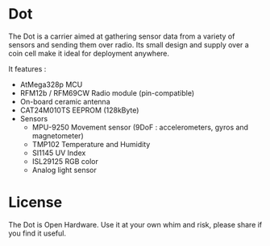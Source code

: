 # Dot

The Dot is a carrier aimed at gathering sensor data from a variety of sensors and sending them over radio.
Its small design and supply over a coin cell make it ideal for deployment anywhere.

It features :
* AtMega328p MCU
* RFM12b / RFM69CW Radio module (pin-compatible)
* On-board ceramic antenna
* CAT24M010TS EEPROM (128kByte)
* Sensors
  * MPU-9250 Movement sensor (9DoF : accelerometers, gyros and magnetometer)
  * TMP102 Temperature and Humidity
  * SI1145 UV Index
  * ISL29125 RGB color
  * Analog light sensor

# License
The Dot is Open Hardware. Use it at your own whim and risk, please share if you find it useful.